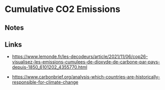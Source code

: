 # Cumulative CO2 Emissions

<!-- ## [Live Demo](LIVE_DEMO_URL) -->

## Notes

## Links

- https://www.lemonde.fr/les-decodeurs/article/2021/11/06/cop26-visualisez-les-emissions-cumulees-de-dioxyde-de-carbone-par-pays-depuis-1850_6101202_4355770.html

- https://www.carbonbrief.org/analysis-which-countries-are-historically-responsible-for-climate-change
